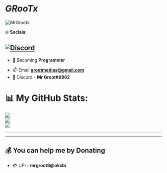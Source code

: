 # **_GRooTx_**
<p align="left"> <img src="https://komarev.com/ghpvc/?username=MrGrootx&label=Profile%20views&color=0e75b6&style=flat" alt="MrGrootx" /> </p>
<!-- <p align="left"> <img src="https://komarev.com/ghpvc/?username=MrGrootx&label=Profile%20views&color=0e75b6&style=flat" alt="Abishek" /> </p> -->
<!-- 
<!--
[![Discord](https://img.shields.io/badge/Discord-%237289DA.svg?logo=discord&logoColor=white)](https://https://discord.gg/Nm5FSxK2gv)
## [![YouTube](https://img.shields.io/badge/YouTube-%23FF0000.svg?logo=YouTube&logoColor=white)](https://www.youtube.com/channel/UC5G5dJeO7-dEQ42FbFoItyA)
[![Instagram](https://img.shields.io/badge/Instagram-%23E4405F.svg?logo=Instagram&logoColor=white)](https://www.instagram.com/grootmedias3/) -->

🌐 **Socials**:

[![Discord](https://img.shields.io/badge/Discord-%237289DA.svg?logo=discord&logoColor=white)](htttps://discord.gg/https://https://discord.gg/Nm5FSxK2gv)
---
- 🔭 Becoming **Programmer**
<!-- 
 - 🌱 I’m currently learning **Python** -->

- 📫 Email **grootmedias@gmail.com**
- 🤖 Discord - **Mr Groot#9862**

# 📊 **My GitHub Stats**:
![](https://github-readme-stats.vercel.app/api?username=MrGrootx&theme=dark&hide_border=false&include_all_commits=false&count_private=false)<br/>
![](https://github-readme-streak-stats.herokuapp.com/?user=MrGrootx&theme=dark&hide_border=false)<br/>
![](https://github-readme-stats.vercel.app/api/top-langs/?username=MrGrootx&theme=dark&hide_border=false&include_all_commits=false&count_private=false&layout=compact)

<!-- ## **LANGUAGES**

<!-- ![Lua](https://img.shields.io/badge/lua-%232C2D72.svg?style=for-the-badge&logo=lua&logoColor=white)
![HTML5](https://img.shields.io/badge/html5-%23E34F26.svg?style=for-the-badge&logo=html5&logoColor=white)
![CSS3](https://img.shields.io/badge/css3-%231572B6.svg?style=for-the-badge&logo=css3&logoColor=white)  -->
<!-- ## **DATABASE**

![MySQL](https://img.shields.io/badge/mysql-%2300f.svg?style=for-the-badge&logo=mysql&logoColor=white)
![MongoDB](https://img.shields.io/badge/MongoDB-%234ea94b.svg?style=for-the-badge&logo=mongodb&logoColor=white)

## **SKILLZ**
# 📊 **My GitHub Stats**:
![](https://github-readme-stats.vercel.app/api?username=MrGrootx&theme=dark&hide_border=false&include_all_commits=false&count_private=false)<br/>


![Adobe Photoshop](https://img.shields.io/badge/adobephotoshop-%2331A8FF.svg?style=for-the-badge&logo=adobephotoshop&logoColor=white)
<!-- ![Adobe Illustrator](https://img.shields.io/badge/adobeillustrator-%23FF6F00.svg?style=for-the-badge&logo=adobephotoshop&logoColor=white) -->
<!-- ![Illustrator](https://img.shields.io/badge/-Illustrator-05122A?style=flat&logo=adobe-illustrator)&nbsp;
![Photoshop](https://img.shields.io/badge/-Photoshop-05122A?style=flat&logo=adobe-photoshop)&nbsp;
--- -->

---

---

  ## 💰 **You can help me by Donating**
- 💳 UPI - **mrgroot8@oksbi**
<!-- - 💳 PhonePay - **abishek5557@ybl** -->


